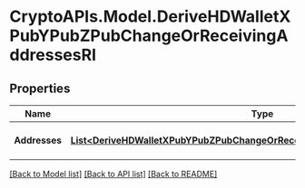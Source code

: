 # CryptoAPIs.Model.DeriveHDWalletXPubYPubZPubChangeOrReceivingAddressesRI

## Properties

Name | Type | Description | Notes
------------ | ------------- | ------------- | -------------
**Addresses** | [**List&lt;DeriveHDWalletXPubYPubZPubChangeOrReceivingAddressesRIAddressesInner&gt;**](DeriveHDWalletXPubYPubZPubChangeOrReceivingAddressesRIAddressesInner.md) | Represents the address details. | 

[[Back to Model list]](../README.md#documentation-for-models) [[Back to API list]](../README.md#documentation-for-api-endpoints) [[Back to README]](../README.md)

